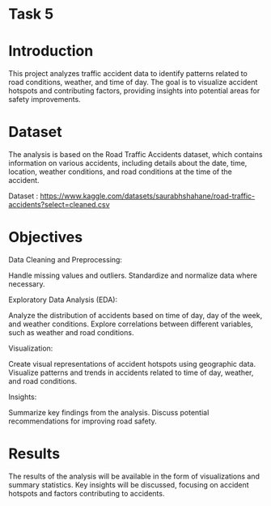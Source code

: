 # Task 5

# Introduction
This project analyzes traffic accident data to identify patterns related to road conditions, weather, and time of day. 
The goal is to visualize accident hotspots and contributing factors, providing insights into potential areas for safety improvements.

# Dataset
The analysis is based on the Road Traffic Accidents dataset, which contains information on various accidents, including details about the date, time, location, weather conditions, and road conditions at the time of the accident.
     
Dataset : https://www.kaggle.com/datasets/saurabhshahane/road-traffic-accidents?select=cleaned.csv


# Objectives

Data Cleaning and Preprocessing:

Handle missing values and outliers.
Standardize and normalize data where necessary.


Exploratory Data Analysis (EDA):

Analyze the distribution of accidents based on time of day, day of the week, and weather conditions.
Explore correlations between different variables, such as weather and road conditions.


Visualization:

Create visual representations of accident hotspots using geographic data.
Visualize patterns and trends in accidents related to time of day, weather, and road conditions.


Insights:

Summarize key findings from the analysis.
Discuss potential recommendations for improving road safety.

# Results
The results of the analysis will be available in the form of visualizations and summary statistics. Key insights will be discussed, focusing on accident hotspots and factors contributing to accidents.
